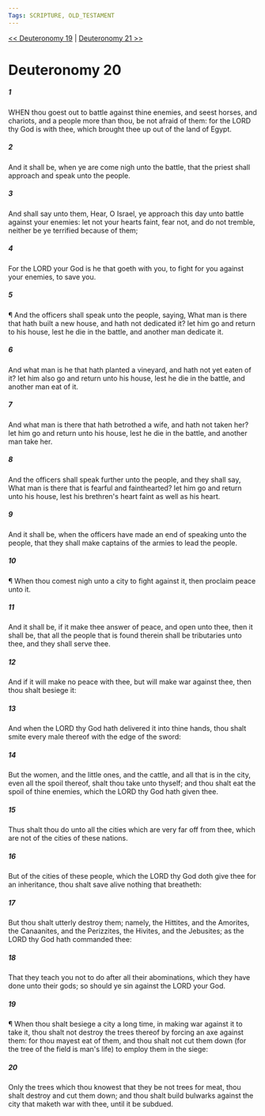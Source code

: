 ```yaml
---
Tags: SCRIPTURE, OLD_TESTAMENT
---
```


[<< Deuteronomy 19](OLD_TESTAMENT/05_Deuteronomy/Deuteronomy_19.md) | [Deuteronomy 21 >>](OLD_TESTAMENT/05_Deuteronomy/Deuteronomy_21.md)

# Deuteronomy 20

##### 1

WHEN thou goest out to battle against thine enemies, and seest horses, and chariots, and a people more than thou, be not afraid of them: for the LORD thy God is with thee, which brought thee up out of the land of Egypt.

##### 2

And it shall be, when ye are come nigh unto the battle, that the priest shall approach and speak unto the people.

##### 3

And shall say unto them, Hear, O Israel, ye approach this day unto battle against your enemies: let not your hearts faint, fear not, and do not tremble, neither be ye terrified because of them;

##### 4

For the LORD your God is he that goeth with you, to fight for you against your enemies, to save you.

##### 5

¶ And the officers shall speak unto the people, saying, What man is there that hath built a new house, and hath not dedicated it? let him go and return to his house, lest he die in the battle, and another man dedicate it.

##### 6

And what man is he that hath planted a vineyard, and hath not yet eaten of it? let him also go and return unto his house, lest he die in the battle, and another man eat of it.

##### 7

And what man is there that hath betrothed a wife, and hath not taken her? let him go and return unto his house, lest he die in the battle, and another man take her.

##### 8

And the officers shall speak further unto the people, and they shall say, What man is there that is fearful and fainthearted? let him go and return unto his house, lest his brethren's heart faint as well as his heart.

##### 9

And it shall be, when the officers have made an end of speaking unto the people, that they shall make captains of the armies to lead the people.

##### 10

¶ When thou comest nigh unto a city to fight against it, then proclaim peace unto it.

##### 11

And it shall be, if it make thee answer of peace, and open unto thee, then it shall be, that all the people that is found therein shall be tributaries unto thee, and they shall serve thee.

##### 12

And if it will make no peace with thee, but will make war against thee, then thou shalt besiege it:

##### 13

And when the LORD thy God hath delivered it into thine hands, thou shalt smite every male thereof with the edge of the sword:

##### 14

But the women, and the little ones, and the cattle, and all that is in the city, even all the spoil thereof, shalt thou take unto thyself; and thou shalt eat the spoil of thine enemies, which the LORD thy God hath given thee.

##### 15

Thus shalt thou do unto all the cities which are very far off from thee, which are not of the cities of these nations.

##### 16

But of the cities of these people, which the LORD thy God doth give thee for an inheritance, thou shalt save alive nothing that breatheth:

##### 17

But thou shalt utterly destroy them; namely, the Hittites, and the Amorites, the Canaanites, and the Perizzites, the Hivites, and the Jebusites; as the LORD thy God hath commanded thee:

##### 18

That they teach you not to do after all their abominations, which they have done unto their gods; so should ye sin against the LORD your God.

##### 19

¶ When thou shalt besiege a city a long time, in making war against it to take it, thou shalt not destroy the trees thereof by forcing an axe against them: for thou mayest eat of them, and thou shalt not cut them down (for the tree of the field is man's life) to employ them in the siege:

##### 20

Only the trees which thou knowest that they be not trees for meat, thou shalt destroy and cut them down; and thou shalt build bulwarks against the city that maketh war with thee, until it be subdued.
